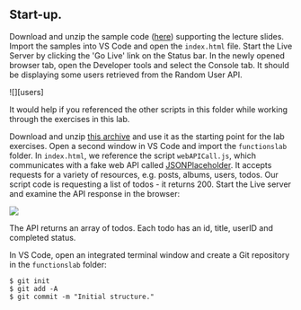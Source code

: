 ## Start-up.

Download and unzip the sample code ([here][source]) supporting the lecture slides. Import the samples into VS Code and open the `index.html` file. Start the Live Server by clicking the 'Go Live' link on the Status bar. In the newly opened browser tab, open the Developer tools and select the Console tab. It should be displaying some users retrieved from the Random User API.

![][users]

It would help if you referenced the other scripts in this folder while working through the exercises in this lab.

Download and unzip [this archive][start] and use it as the starting point for the lab exercises. Open a second window in VS Code and import the `functionslab` folder. In `index.html`, we reference the script `webAPICall.js`, which communicates with a fake web API called [JSONPlaceholder][fake]. It accepts requests for a variety of resources, e.g. posts, albums, users, todos. Our script code is requesting a list of todos - it returns 200. Start the Live server and examine the API response in the browser:

![][todos]

The API returns an array of todos. Each todo has an id, title, userID and completed status.

In VS Code, open an integrated terminal window and create a Git repository in the `functionslab` folder:
~~~
$ git init
$ git add -A
$ git commit -m "Initial structure."
~~~

[source]: ./archives/functions.zip
[random]: ./img/random.png
[todos]: ./img/todos.png
[fake]: https://jsonplaceholder.typicode.com/
[start]: ./archives/start.zip